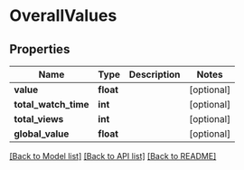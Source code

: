 # OverallValues

## Properties
Name | Type | Description | Notes
------------ | ------------- | ------------- | -------------
**value** | **float** |  | [optional]
**total_watch_time** | **int** |  | [optional]
**total_views** | **int** |  | [optional]
**global_value** | **float** |  | [optional]

[[Back to Model list]](../README.md#documentation-for-models) [[Back to API list]](../README.md#documentation-for-api-endpoints) [[Back to README]](../README.md)


